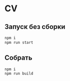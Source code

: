 # CV

## Запуск без сборки

```bash
npm i
npm run start
```

## Собрать

```bash
npm i
npm run build
```

